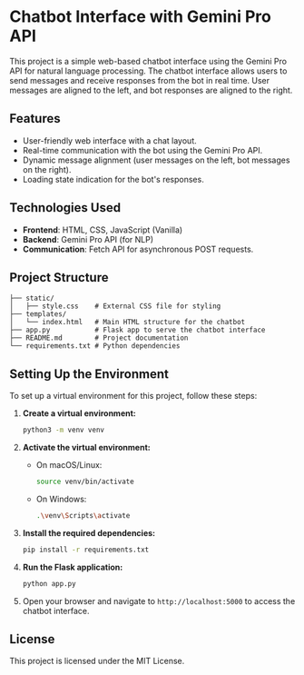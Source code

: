 # Chatbot Interface with Gemini Pro API

This project is a simple web-based chatbot interface using the Gemini Pro API for natural language processing. The chatbot interface allows users to send messages and receive responses from the bot in real time. User messages are aligned to the left, and bot responses are aligned to the right.

## Features

- User-friendly web interface with a chat layout.
- Real-time communication with the bot using the Gemini Pro API.
- Dynamic message alignment (user messages on the left, bot messages on the right).
- Loading state indication for the bot's responses.

## Technologies Used

- **Frontend**: HTML, CSS, JavaScript (Vanilla)
- **Backend**: Gemini Pro API (for NLP)
- **Communication**: Fetch API for asynchronous POST requests.

## Project Structure

```
├── static/
│   ├── style.css    # External CSS file for styling
├── templates/
│   └── index.html   # Main HTML structure for the chatbot
├── app.py           # Flask app to serve the chatbot interface
├── README.md        # Project documentation
└── requirements.txt # Python dependencies
```

## Setting Up the Environment

To set up a virtual environment for this project, follow these steps:

1. **Create a virtual environment:**

   ```bash
   python3 -m venv venv
   ```

2. **Activate the virtual environment:**
   * On macOS/Linux:
     ```bash
     source venv/bin/activate
     ```
   * On Windows:
     ```bash
     .\venv\Scripts\activate
     ```

3. **Install the required dependencies:**

   ```bash
   pip install -r requirements.txt
   ```

4. **Run the Flask application:**

   ```bash
   python app.py
   ```

5. Open your browser and navigate to `http://localhost:5000` to access the chatbot interface.

## License

This project is licensed under the MIT License.
